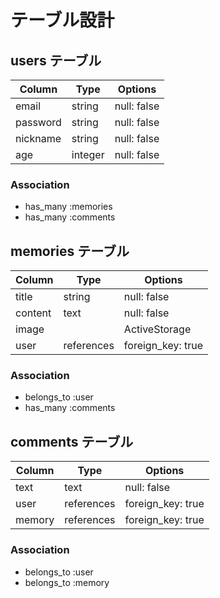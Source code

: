 # テーブル設計

## users テーブル

| Column      | Type    | Options     |
| ----------  | ------- | ----------- |
| email       | string  | null: false |
| password    | string  | null: false |
| nickname    | string  | null: false |
| age         | integer | null: false |

### Association

- has_many :memories
- has_many :comments

## memories テーブル

| Column      | Type       | Options           |
| ----------  | ---------  | ----------------- |
| title       | string     | null: false       |
| content     | text       | null: false       |
| image       |            | ActiveStorage     |
| user        | references | foreign_key: true |

### Association

- belongs_to :user
- has_many :comments

## comments テーブル

| Column      | Type       | Options           |
| ----------  | ---------  | ----------------- |
| text        | text       | null: false       |
| user        | references | foreign_key: true |
| memory      | references | foreign_key: true |

### Association

- belongs_to :user
- belongs_to :memory